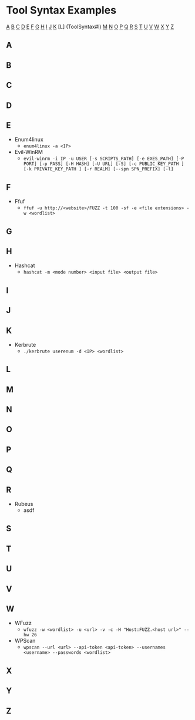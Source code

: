 # Tool Syntax Examples

[A](ToolSyntax#a) [B](ToolSyntax#b) [C](ToolSyntax#c) [D](ToolSyntax#d) [E](ToolSyntax#e) [F](ToolSyntax#f) [G](ToolSyntax#g) [H](ToolSyntax#h) [I](ToolSyntax#i) [J](ToolSyntax#j) [K](ToolSyntax#k) [L] (ToolSyntax#l) [M](ToolSyntax#m) [N](ToolSyntax#n)
[O](ToolSyntax#o) [P](ToolSyntax#p) [Q](ToolSyntax#q) [R](ToolSyntax#r) [S](ToolSyntax#s) [T](ToolSyntax#t) [U](ToolSyntax#u) [V](ToolSyntax#v) [W](ToolSyntax#w) [X](ToolSyntax#x) [Y](ToolSyntax#y) [Z](ToolSyntax#z)

## A

## B

## C

## D

## E
- Enum4linux
    - `enum4linux -a <IP>`
- Evil-WinRM
    - `evil-winrm -i IP -u USER [-s SCRIPTS_PATH] [-e EXES_PATH] [-P PORT] [-p PASS] [-H HASH] [-U URL] [-S] [-c PUBLIC_KEY_PATH ] [-k PRIVATE_KEY_PATH ] [-r REALM] [--spn SPN_PREFIX] [-l]`

## F
- Ffuf
    - `ffuf -u http://<website>/FUZZ -t 100 -sf -e <file extensions> -w <wordlist>`

## G

## H
- Hashcat
    - `hashcat -m <mode number> <input file> <output file>`

## I

## J

## K
- Kerbrute
    - `./kerbrute userenum -d <IP> <wordlist>`

## L

## M

## N

## O

## P

## Q

## R
- Rubeus
    - asdf

## S

## T

## U

## V

## W
- WFuzz
    - `wfuzz -w <wordlist> -u <url> -v -c -H "Host:FUZZ.<host url>" --hw 26`
- WPScan
    - `wpscan --url <url> --api-token <api-token> --usernames <username> --passwords <wordlist>`

## X

## Y

## Z
